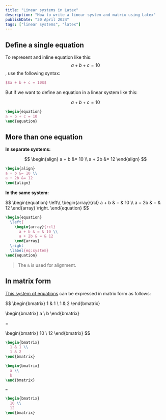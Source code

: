 ```yaml
---
title: "Linear systems in Latex"
description: "How to write a linear system and matrix using Latex"
publishDate: "30 April 2024"
tags: ["linear systems", "latex"]
---
```


## Define a single equation

To represent and inline equation like this: $$a + b + c = 10$$, use the following syntax:
```latex
$$a + b + c = 10$$
```

But if we want to define an equation in a linear system like this:

$$
\begin{equation}
a + b + c = 10
\end{equation}
$$

```latex
\begin{equation}
a + b + c = 10
\end{equation}
```

## More than one equation
**In separate systems:**

$$
\begin{align}
a + b &= 10 \\
a + 2b &= 12
\end{align}
$$

```latex
\begin{align}
a + b &= 10 \\
a + 2b &= 12
\end{align}
```

**In the same system:**

<div id="eq:linear-system">
$$
\begin{equation}
  \left\{
    \begin{array}{rcl}
      a + b & = & 10 \\
      a + 2b & = & 12
    \end{array}
  \right.
\end{equation}
$$
</div>

```latex title="system.tex"
\begin{equation}
  \left{
    \begin{array}{rcl}
      a + b & = & 10 \\
      a + 2b & = & 12
    \end{array}
  \right
  \label{eq:system}
\end{equation}
```

> The `&` is used for alignment.

## In matrix form

[This system of equations](#eq:my-equation) can be expressed in matrix form as follows:

$$
\begin{bmatrix}
  1 & 1 \\
  1 & 2
\end{bmatrix}

\begin{bmatrix}
  a \\
  b
\end{bmatrix}

=

\begin{bmatrix}
  10 \\
  12
\end{bmatrix}
$$

```latex title="matrix.tex"
\begin{bmatrix}
  1 & 1 \\
  1 & 2
\end{bmatrix}

\begin{bmatrix}
  a \\
  b
\end{bmatrix}

=

\begin{bmatrix}
  10 \\
  12
\end{bmatrix}
```
